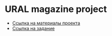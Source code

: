 # URAL magazine project
* [Ссылка на материалы проекта](https://drive.google.com/drive/folders/0ByiTViOnbUMNY2k1NVpyblF2TXc?usp=sharing)
* [Ссылка на задание](https://github.com/ancatmara/learnpython2017/blob/master/%D0%94%D0%BE%D0%BC%D0%B0%D1%88%D0%BD%D0%B8%D0%B5%20%D0%B7%D0%B0%D0%B4%D0%B0%D0%BD%D0%B8%D1%8F/%D0%9F%D1%80%D0%BE%D0%B5%D0%BA%D1%82%20%E2%84%961%20-%20%D0%B3%D0%B0%D0%B7%D0%B5%D1%82%D0%BD%D1%8B%D0%B9%20%D0%BA%D0%BE%D1%80%D0%BF%D1%83%D1%81.ipynb)